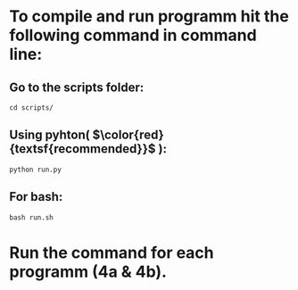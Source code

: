 # To compile and run programm hit the following command in command line:

## Go to the scripts folder:
```
cd scripts/
```

## Using pyhton( $\color{red}{textsf{recommended}}$ ):
```
python run.py
```

## For bash:
```
bash run.sh
```

# Run the command for each programm (4a & 4b).
